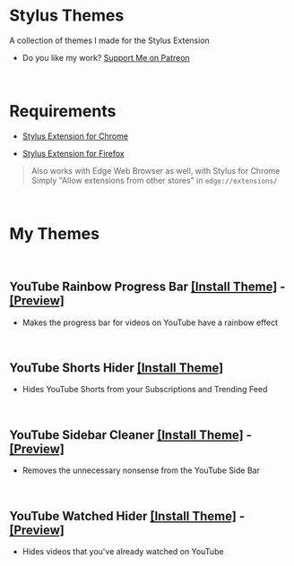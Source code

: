 # Stylus Themes  

A collection of themes I made for the Stylus Extension  
  
- Do you like my work? [Support Me on Patreon](https://www.patreon.com/miahfuta)  

<br>

# Requirements  

- [Stylus Extension for Chrome](https://chrome.google.com/webstore/detail/stylus/clngdbkpkpeebahjckkjfobafhncgmne)  
  
- [Stylus Extension for Firefox](https://addons.mozilla.org/en-US/firefox/addon/styl-us/)  


> Also works with Edge Web Browser as well, with Stylus for Chrome  
> Simply "Allow extensions from other stores" in `edge://extensions/`  

<br>

# My Themes  

<br>

## YouTube Rainbow Progress Bar [[Install Theme]](https://raw.githubusercontent.com/MiahFuta/StylusThemes/main/YouTubeRainbowProgressBar/youtube-rainbow-progress-bar.user.css) - [[Preview]](https://raw.githubusercontent.com/MiahFuta/StylusThemes/main/YouTubeRainbowProgressBar/example.jpg)  
- Makes the progress bar for videos on YouTube have a rainbow effect  

<br>

## YouTube Shorts Hider [[Install Theme]](https://raw.githubusercontent.com/MiahFuta/StylusThemes/main/YouTubeShortsHider/youtube-shorts-hider.user.css)  
- Hides YouTube Shorts from your Subscriptions and Trending Feed  

<br>

## YouTube Sidebar Cleaner [[Install Theme]](https://raw.githubusercontent.com/MiahFuta/StylusThemes/main/YouTubeSidebarCleaner/youtube-sidebar-cleaner.user.css) - [[Preview]](https://raw.githubusercontent.com/MiahFuta/StylusThemes/main/YouTubeSidebarCleaner/example.jpg)  
- Removes the unnecessary nonsense from the YouTube Side Bar  

<br>

## YouTube Watched Hider [[Install Theme]](https://raw.githubusercontent.com/MiahFuta/StylusThemes/main/YouTubeWatchedHider/youtube-watched-hider.user.css) - [[Preview]](https://raw.githubusercontent.com/MiahFuta/StylusThemes/main/YouTubeWatchedHider/example.jpg)  
- Hides videos that you've already watched on YouTube  